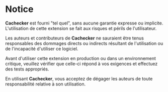 # Notice

**Cachecker** est fourni "tel quel", sans aucune garantie expresse ou implicite. L'utilisation de cette extension se fait aux risques et périls de l'utilisateur.

Les auteurs et contributeurs de **Cachecker** ne sauraient être tenus responsables des dommages directs ou indirects résultant de l'utilisation ou de l'incapacité d'utiliser ce logiciel.

Avant d'utiliser cette extension en production ou dans un environnement critique, veuillez vérifier que celle-ci répond à vos exigences et effectuez des tests appropriés.

En utilisant **Cachecker**, vous acceptez de dégager les auteurs de toute responsabilité relative à son utilisation.
